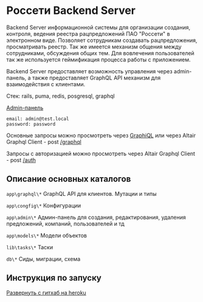# Россети Backend Server

Backend Server информационной системы для организации создания, контроля, ведения реестра рацпредложений ПАО "Россети" в электронном виде. Позволяет сотрудникам создавать рацпредложения, просматривать реестр. Так же имеется механизм общения между сотрудниками, обсуждения общих тем. Для вовлечения пользователей так же используется геймификация процесса работы с приложением.

Backend Server предоставляет возможность управления через admin-панель, а также предоставляет GraphQL API механизм для взаимодействия с клиентами.

Стек: rails, puma, redis, posgresql, graphql

[Admin-панель](https://ross-seti.herokuapp.com)

```
email: admin@test.local
password: password
```

Основные запросы можно просмотреть через [GraphiQL](https://ross-seti.herokuapp.com/graphiql)
или через Altair Graphql Client - post [/graphql](https://ross-seti.herokuapp.com/graphql)

Запросы с авторизацией можно просмотреть через Altair Graphql Client - post [/auth](https://ross-seti.herokuapp.com/auth)

## Описание основных каталогов

`app\graphql\*`
GraphQL API для клиентов. Мутации и типы

`app\congfig\*`
Конфигурации

`app\admin\*`
Админ-панель для создания, редактирования, удаления предложений, компаний, пользователей и тд

`app\models\*`
Модели объектов

`lib\tasks\*`
Таски

`db\*`
Сиды, миграции, схема

## Инструкция по запуску

[Развернуть с гитхаб на heroku](https://devcenter.heroku.com/articles/getting-started-with-rails6)

```

```
